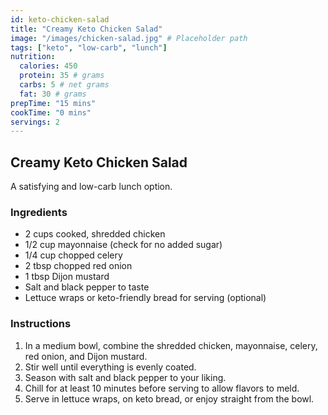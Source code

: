 ```yaml
---
id: keto-chicken-salad
title: "Creamy Keto Chicken Salad"
image: "/images/chicken-salad.jpg" # Placeholder path
tags: ["keto", "low-carb", "lunch"]
nutrition:
  calories: 450
  protein: 35 # grams
  carbs: 5 # net grams
  fat: 30 # grams
prepTime: "15 mins"
cookTime: "0 mins"
servings: 2
---
```


## Creamy Keto Chicken Salad

A satisfying and low-carb lunch option.

### Ingredients

*   2 cups cooked, shredded chicken
*   1/2 cup mayonnaise (check for no added sugar)
*   1/4 cup chopped celery
*   2 tbsp chopped red onion
*   1 tbsp Dijon mustard
*   Salt and black pepper to taste
*   Lettuce wraps or keto-friendly bread for serving (optional)

### Instructions

1.  In a medium bowl, combine the shredded chicken, mayonnaise, celery, red onion, and Dijon mustard.
2.  Stir well until everything is evenly coated.
3.  Season with salt and black pepper to your liking.
4.  Chill for at least 10 minutes before serving to allow flavors to meld.
5.  Serve in lettuce wraps, on keto bread, or enjoy straight from the bowl. 
